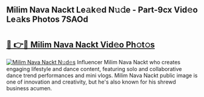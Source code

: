## Milim Nava Nackt Le𝚊k𝚎d N𝚞𝚍e - Part-9cx Vid𝚎o Le𝚊ks Photos 7SAOd

# <h2><a href="http://fb81oa.evod.top/?m=Milim+Nava+Nackt">🔗 👉🔴 Milim Nava Nackt Vid𝚎o Ph𝚘t𝚘s</a></h2>

[![Milim Nava Nackt N𝚞d𝚎s](https://i.imgur.com/8V9OHl7.gif)](http://fb81oa.evod.top/?m=Milim+Nava+Nackt)
Influencer Milim Nava Nackt who creates engaging lifestyle and dance content, featuring solo and collaborative dance trend performances and mini vlogs. Milim Nava Nackt public image is one of innovation and creativity, but he's also known for his shrewd business acumen. 
